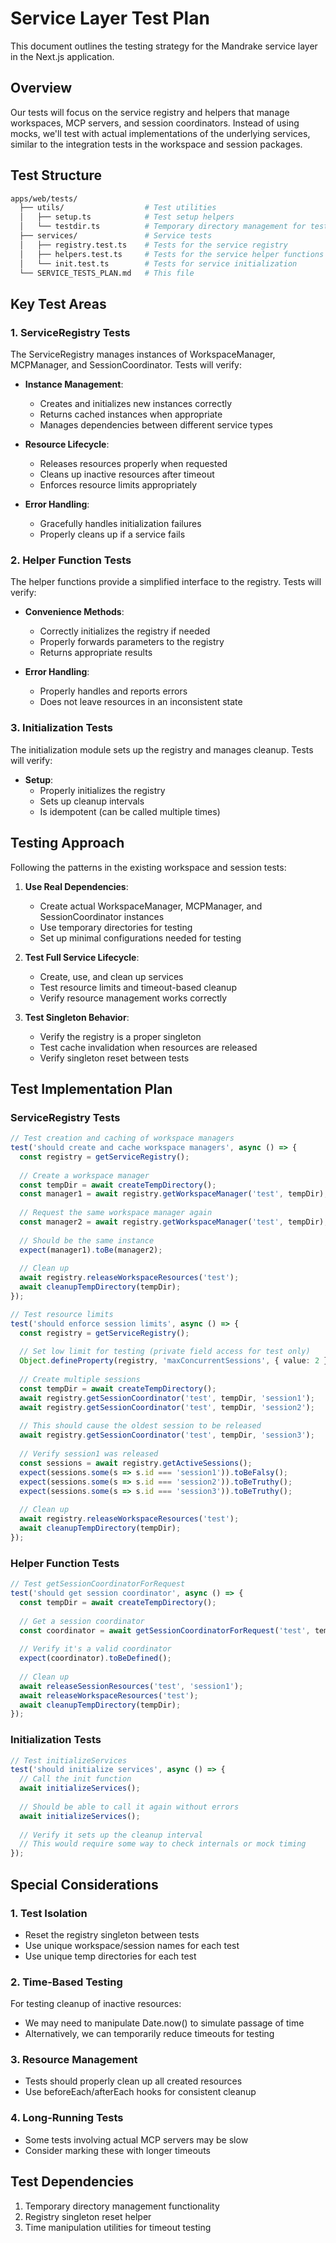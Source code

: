 # Service Layer Test Plan

This document outlines the testing strategy for the Mandrake service layer in the Next.js application.

## Overview

Our tests will focus on the service registry and helpers that manage workspaces, MCP servers, and session coordinators. Instead of using mocks, we'll test with actual implementations of the underlying services, similar to the integration tests in the workspace and session packages.

## Test Structure

```sh
apps/web/tests/
  ├── utils/                  # Test utilities
  │   ├── setup.ts            # Test setup helpers
  │   └── testdir.ts          # Temporary directory management for tests
  ├── services/               # Service tests
  │   ├── registry.test.ts    # Tests for the service registry
  │   ├── helpers.test.ts     # Tests for the service helper functions
  │   └── init.test.ts        # Tests for service initialization
  └── SERVICE_TESTS_PLAN.md   # This file
```

## Key Test Areas

### 1. ServiceRegistry Tests

The ServiceRegistry manages instances of WorkspaceManager, MCPManager, and SessionCoordinator. Tests will verify:

- **Instance Management**:
  - Creates and initializes new instances correctly
  - Returns cached instances when appropriate
  - Manages dependencies between different service types

- **Resource Lifecycle**:
  - Releases resources properly when requested
  - Cleans up inactive resources after timeout
  - Enforces resource limits appropriately

- **Error Handling**:
  - Gracefully handles initialization failures
  - Properly cleans up if a service fails

### 2. Helper Function Tests

The helper functions provide a simplified interface to the registry. Tests will verify:

- **Convenience Methods**:
  - Correctly initializes the registry if needed
  - Properly forwards parameters to the registry
  - Returns appropriate results

- **Error Handling**:
  - Properly handles and reports errors
  - Does not leave resources in an inconsistent state

### 3. Initialization Tests

The initialization module sets up the registry and manages cleanup. Tests will verify:

- **Setup**:
  - Properly initializes the registry
  - Sets up cleanup intervals
  - Is idempotent (can be called multiple times)

## Testing Approach

Following the patterns in the existing workspace and session tests:

1. **Use Real Dependencies**:
   - Create actual WorkspaceManager, MCPManager, and SessionCoordinator instances
   - Use temporary directories for testing
   - Set up minimal configurations needed for testing

2. **Test Full Service Lifecycle**:
   - Create, use, and clean up services
   - Test resource limits and timeout-based cleanup
   - Verify resource management works correctly

3. **Test Singleton Behavior**:
   - Verify the registry is a proper singleton
   - Test cache invalidation when resources are released
   - Verify singleton reset between tests

## Test Implementation Plan

### ServiceRegistry Tests

```typescript
// Test creation and caching of workspace managers
test('should create and cache workspace managers', async () => {
  const registry = getServiceRegistry();
  
  // Create a workspace manager
  const tempDir = await createTempDirectory();
  const manager1 = await registry.getWorkspaceManager('test', tempDir);
  
  // Request the same workspace manager again
  const manager2 = await registry.getWorkspaceManager('test', tempDir);
  
  // Should be the same instance
  expect(manager1).toBe(manager2);
  
  // Clean up
  await registry.releaseWorkspaceResources('test');
  await cleanupTempDirectory(tempDir);
});

// Test resource limits
test('should enforce session limits', async () => {
  const registry = getServiceRegistry();
  
  // Set low limit for testing (private field access for test only)
  Object.defineProperty(registry, 'maxConcurrentSessions', { value: 2 });
  
  // Create multiple sessions
  const tempDir = await createTempDirectory();
  await registry.getSessionCoordinator('test', tempDir, 'session1');
  await registry.getSessionCoordinator('test', tempDir, 'session2');
  
  // This should cause the oldest session to be released
  await registry.getSessionCoordinator('test', tempDir, 'session3');
  
  // Verify session1 was released
  const sessions = await registry.getActiveSessions();
  expect(sessions.some(s => s.id === 'session1')).toBeFalsy();
  expect(sessions.some(s => s.id === 'session2')).toBeTruthy();
  expect(sessions.some(s => s.id === 'session3')).toBeTruthy();
  
  // Clean up
  await registry.releaseWorkspaceResources('test');
  await cleanupTempDirectory(tempDir);
});
```

### Helper Function Tests

```typescript
// Test getSessionCoordinatorForRequest
test('should get session coordinator', async () => {
  const tempDir = await createTempDirectory();
  
  // Get a session coordinator
  const coordinator = await getSessionCoordinatorForRequest('test', tempDir, 'session1');
  
  // Verify it's a valid coordinator
  expect(coordinator).toBeDefined();
  
  // Clean up
  await releaseSessionResources('test', 'session1');
  await releaseWorkspaceResources('test');
  await cleanupTempDirectory(tempDir);
});
```

### Initialization Tests

```typescript
// Test initializeServices
test('should initialize services', async () => {
  // Call the init function
  await initializeServices();
  
  // Should be able to call it again without errors
  await initializeServices();
  
  // Verify it sets up the cleanup interval
  // This would require some way to check internals or mock timing
});
```

## Special Considerations

### 1. Test Isolation

- Reset the registry singleton between tests
- Use unique workspace/session names for each test
- Use unique temp directories for each test

### 2. Time-Based Testing

For testing cleanup of inactive resources:

- We may need to manipulate Date.now() to simulate passage of time
- Alternatively, we can temporarily reduce timeouts for testing

### 3. Resource Management

- Tests should properly clean up all created resources
- Use beforeEach/afterEach hooks for consistent cleanup

### 4. Long-Running Tests

- Some tests involving actual MCP servers may be slow
- Consider marking these with longer timeouts

## Test Dependencies

1. Temporary directory management functionality
2. Registry singleton reset helper
3. Time manipulation utilities for timeout testing
